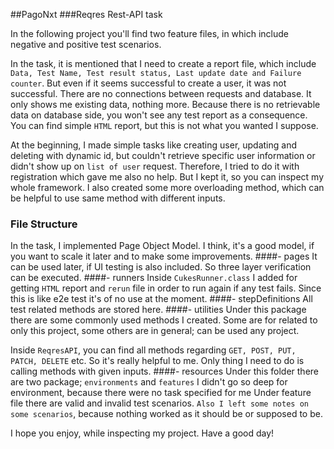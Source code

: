 ##PagoNxt
###Reqres Rest-API task

In the following project you'll find two feature files, 
in which include negative and positive test scenarios.

In the task, it is mentioned that I need to create a report file,
which include `Data, Test Name, Test result status, Last update date and
Failure counter`. But even if it seems successful to create a user, it was 
not successful. There are no connections between requests and database. It
only shows me existing data, nothing more. Because there is no retrievable
data on database side, you won't see any test report as a consequence.
You can find simple `HTML` report, but this is not what you wanted
I suppose.

At the beginning, I made simple tasks like creating user, updating and 
deleting with dynamic id, but couldn't retrieve specific user information
or didn't show up on `list of user` request. Therefore, I tried to do it
with registration which gave me also no help. But I kept it, so you 
can inspect my whole framework. I also created some more overloading method,
which can be helpful to use same method with different inputs.

### File Structure
In the task, I implemented Page Object Model. I think, it's a good model, 
if you want to scale it later and to make some improvements.
####- pages
It can be used later, if UI testing is also included. So three layer
verification can be executed.
####- runners
Inside `CukesRunner.class` I added for getting `HTML` report and `rerun`
file in order to run again if any test fails. Since this is like e2e test
it's of no use at the moment.
####- stepDefinitions
All test related methods are stored here.
####- utilities
Under this package there are some commonly used methods I created.
Some are for related to only this project, some others are in general;
can be used any project.

Inside `ReqresAPI`, you can find all methods regarding `GET, POST, PUT, PATCH, DELETE` etc.
So it's really helpful to me. Only thing I need to do is calling methods
with given inputs.
####- resources
Under this folder there are two package; `environments` and `features`
I didn't go so deep for environment, because there were no task specified for me
Under feature file there are valid and invalid test scenarios.
`Also I left some notes on some scenarios`, because nothing worked 
as it should be or supposed to be.


I hope you enjoy, while inspecting my project. Have a good day!

